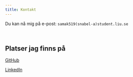 ```yaml
---
title: Kontakt
---
```


Du kan nå mig på e-post: `samak519(snabel-a)student.liu.se`

<br>

## Platser jag finns på

<div class="wrap-grid">

[GitHub](https://github.com/sermuns)

[LinkedIn](https://www.linkedin.com/in/samuel-%C3%A5kesson/)

</div>
